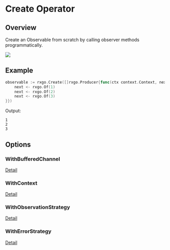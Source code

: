 # Create Operator

## Overview

Create an Observable from scratch by calling observer methods programmatically.

![](http://reactivex.io/documentation/operators/images/create.png)

## Example

```go
observable := rxgo.Create([]rxgo.Producer{func(ctx context.Context, next chan<- rxgo.Item) {
	next <- rxgo.Of(1)
	next <- rxgo.Of(2)
	next <- rxgo.Of(3)
}})
```

Output:

```
1
2
3
```

## Options

### WithBufferedChannel

[Detail](options.md#withbufferedchannel)

### WithContext

[Detail](options.md#withcontext)

### WithObservationStrategy

[Detail](options.md#withobservationstrategy)

### WithErrorStrategy

[Detail](options.md#witherrorstrategy)